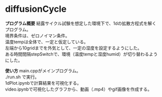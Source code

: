# diffusionCycle
**プログラム概要**
結露サイクル試験を想定した環境下で、1dの拡散方程式を解くプログラム。  
境界条件は、ゼロノイマン条件。  
温度tempは全体で、一定と仮定している。  
左端から10gridまでを外気として、一定の湿度を設定するようにした。  
ある時間間隔stepSwitchで、環境（温度tempと湿度humid）が切り替わるようにした。  

**使い方**
main.cppがメインプログラム。  
./run.sh で実行。  
1dPlot.ipynbで計算結果を可視化する。  
video.ipynbで可視化したグラフから、動画（.mp4）やgif画像を作成する。  
